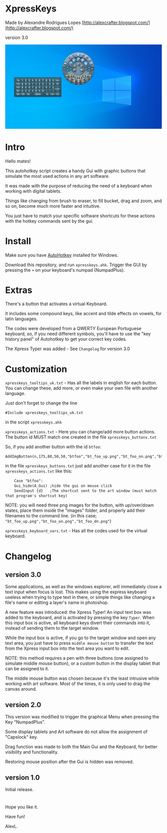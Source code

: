 #
# XpressKeys 

Made by Alexandre Rodrigues Lopes [http://alexcrafter.blogspot.com/](http://alexcrafter.blogspot.com/)

version 3.0

![screenshot](screenshot.png)

#
# Intro

Hello mates!

This autohotkey script creates a handy Gui with graphic buttons that simulate the most used actions in any art software.

It was made with the purpose of reducing the need of a keyboard when working with digital tablets.

Things like changing from brush to eraser, to fill bucket, drag and zoom, and so on, become much more faster and intuitive.

You just have to match your specific software shortcuts for these actions with the hotkey commands sent by the gui.

#
# Install

Make sure you have [AutoHotkey](https://www.autohotkey.com/) installed for Windows.

Download this repository, and run `xpresskeys.ahk`. Trigger the GUI by pressing the `+` on your keyboard's numpad (NumpadPlus).

#
# Extras

There's a button that activates a virtual Keyboard.

It includes some compound keys, like accent and tilde effects on vowels, for latin languages.

The codes were developed from a QWERTY European Portuguese keyboard, so, if you need different symbols, you'll have to use the "key history panel" of Autohotkey to get your correct key codes.

The Xpress Typer was added - See `Changelog` for version 3.0

#
# Customization

`xpresskeys_tooltips_uk.txt` - Has all the labels in english for each button. You can change these, add more, or even make your own file with another language.

Just don't forget to change the line
```
#Include xpresskeys_tooltips_uk.txt
```
in the script `xpresskeys.ahk`

`xpresskeys_actions.txt` - Here you can change/add more button actions. The button id MUST match one created in the file `xpresskeys_buttons.txt`

So, if you add another button with the id `btfoo`:
```
AddImgButton(n,175,80,50,50,"btfoo","bt_foo_up.png","bt_foo_on.png","bt_foo_dn.png")
```
in the file `xpresskeys_buttons.txt`
just add another case for it in the file `xpresskeys_actions.txt`
like this:
```
	Case "btfoo":
	Gui_hide(A_Gui)	;hide the gui on mouse click
	SendInput {d}	;The shortcut sent to the art window (must match that program's shortcut key)
```
NOTE: you will need three png images for the button, with up/over/down states, place them inside the "images" folder, and properly add their filenames to the command line.
(in this case; `"bt_foo_up.png","bt_foo_on.png","bt_foo_dn.png"`)

`xpresskeys_keyboard_vars.txt` - Has all the codes used for the virtual keyboard.

#
# Changelog

## version 3.0
Some applications, as well as the windows explorer, will immediately close a text input when focus is lost. This makes using the express keyboard useless when trying to type text in there, or simple things like changing a file's name or editing a layer's name in photoshop.

A new feature was introduced: the Xpress Typer!
An input text box was added to the keyboard, and is activated by pressing the key `Typer`. When this input box is active, all keyboard keys divert their commands into it, instead of sending them to the target window.

While the input box is active, if you go to the target window and open any text area, you just have to press `middle mouse button` to transfer the text from the Xpress input box into the text area you want to edit.

NOTE: this method requires a pen with three buttons (one assigned to simulate middle mouse button), or a custom button in the display tablet that can be assigned to it.

The middle mouse button was chosen because it's the least intrusive while working with art software. Most of the times, it is only used to drag the canvas around.


## version 2.0

This version was modified to trigger the graphical Menu when pressing the Key "NumpadPlus".

Some display tablets and Art software do not allow the assignment of "Capslock" key.

Drag function was made to both the Main Gui and the Keyboard, for better visibility and functionality.

Restoring mouse position after the Gui is hidden was removed.

## version 1.0

Initial release.

#
# 

Hope you like it.

Have fun!

AlexL.
